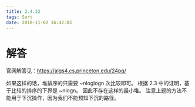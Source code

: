 ```yaml
---
title: 2.4.32
tags: Sort
date: 2018-11-02 16:42:03
---
```


# 解答

官网解答见：https://algs4.cs.princeton.edu/24pq/

如果这样的话，堆排序的只需要 ~nloglogn 次比较即可。
根据 2.3 中的证明，基于比较的排序的下界是 ~nlogn。
因此不存在这样的最小堆。
注意上题的方法不能用于下沉操作，因为我们不能预知下沉的路径。
